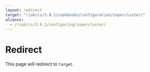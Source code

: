 ```yaml
---
layout: redirect
target: "riak/cs/3.0.1/cookbooks/configuration/supercluster/"
aliases:
  - /riak/cs/3.0.1/configuring/supercluster/
---
```


# Redirect

This page will redirect to `target`.
